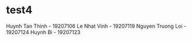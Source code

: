 # test4
Huynh Tan Thinh - 19207106
Le Nhat Vinh - 19207119
Nguyen Truong Loi - 19207124
Huynh Bi - 19207123
